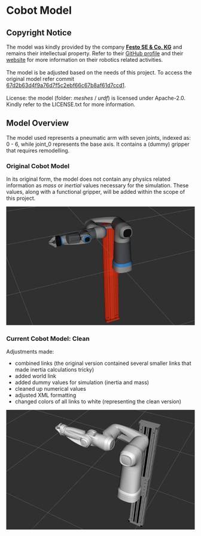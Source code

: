 # Cobot Model

## Copyright Notice
The model was kindly provided by the company [**Festo SE & Co. KG**](https://www.festo.com/) and remains their intellectual property. Refer to their [GitHub profile](https://github.com/Festo-se) and their [website](https://www.festo.com/de/en/e/about-festo/blog/robotics-id_9229-1153/) for more information on their robotics related activities.
<br/>
<br/>
The model is be adjusted based on the needs of this project. To access the original model refer commit [67d2b63d4f9a76d7f5c2ebf66c67b8af61d7ccd1](https://github.com/robgineer/artbot/commit/67d2b63d4f9a76d7f5c2ebf66c67b8af61d7ccd1).
<br/>
<br/>
License: the model (folder: *meshes* / *urdf*) is licensed under Apache-2.0. Kindly refer to the LICENSE.txt for more information.

## Model Overview

The model used represents a pneumatic arm with seven joints, indexed as: 0 - 6, while joint_0 represents the base axis. It contains a (dummy) gripper that requires remodelling. <br/>

### Original Cobot Model

In its original form, the model does not contain any physics related information as *mass* or *inertial* values necessary for the simulation. These values, along with a functional gripper, will be added within the scope of this project.
<br/>

![Original Cobot Model](img/festo_cobot_original.png)


### Current Cobot Model: Clean

Adjustments made:
* combined links (the original version contained several smaller links that made inertia calculations tricky)
* added world link
* added dummy values for simulation (inertia and mass)
* cleaned up numerical values
* adjusted XML formatting
* changed colors of all links to white (representing the clean version)


![Latest Cobot Model](img/festo_cobot_clean.png)

